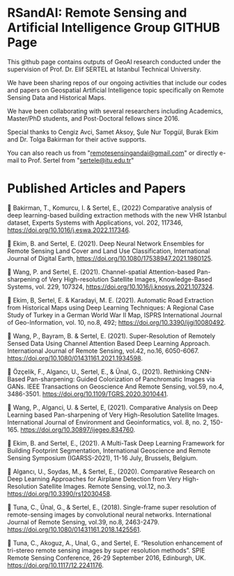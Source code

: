 # RSandAI: Remote Sensing and Artificial Intelligence Group GITHUB Page

This github page contains outputs of GeoAI research conducted under the supervision of Prof. Dr. Elif SERTEL at Istanbul Technical University. 

We  have been sharing repos of our ongoing activities that include our codes and papers on Geospatial Artificial Intelligence topic specifically on Remote Sensing Data and Historical Maps.

We have been collaborating with several researchers including Academics, Master/PhD students, and Post-Doctoral fellows since 2016. 

Special thanks to Cengiz Avci, Samet Aksoy, Şule Nur Topgül, Burak Ekim and Dr. Tolga Bakirman for their active supports.

You can also reach us from "remotesensingandai@gmail.com" or directly e-mail to Prof. Sertel from "sertele@itu.edu.tr"

# Published Articles and Papers

	Bakirman, T., Komurcu, I. & Sertel, E., (2022)  Comparative analysis of deep learning-based building extraction methods with the new VHR Istanbul dataset, Experts Systems with Applications, vol. 202, 117346, https://doi.org/10.1016/j.eswa.2022.117346.

	Ekim, B. and Sertel, E.  (2021). Deep Neural Network Ensembles for Remote Sensing Land Cover and Land Use Classification, International Journal of Digital Earth, https://doi.org/10.1080/17538947.2021.1980125.

	Wang, P. and Sertel, E. (2021). Channel-spatial Attention-based Pan-sharpening of Very High-resolution Satellite Images, Knowledge-Based Systems, vol. 229, 107324, https://doi.org/10.1016/j.knosys.2021.107324.

	Ekim, B, Sertel, E. & Karadayi, M. E. (2021). Automatic Road Extraction from Historical Maps using Deep Learning Techniques: A Regional Case Study of Turkey in a German World War II Map, ISPRS International Journal of Geo-Information, vol. 10, no.8, 492; https://doi.org/10.3390/ijgi10080492.

	Wang, P., Bayram, B. & Sertel, E. (2021). Super-Resolution of Remotely Sensed Data Using Channel Attention Based Deep Learning Approach. International Journal of Remote Sensing, vol.42, no.16, 6050-6067. https://doi.org/10.1080/01431161.2021.1934598.

	Özçelik, F., Algancı, U., Sertel, E., & Ünal, G., (2021). Rethinking CNN-Based Pan-sharpening: Guided Colorization of Panchromatic Images via GANs. IEEE Transactions on Geoscience And Remote Sensing, vol.59, no.4, 3486-3501. https://doi.org/10.1109/TGRS.2020.3010441.  

	Wang, P., Alganci, U. & Sertel, E, (2021). Comparative Analysis on Deep Learning based Pan-sharpening of Very High-Resolution Satellite Images. International Journal of Environment and Geoinformatics, vol. 8, no. 2, 150-165. https://doi.org/10.30897/ijegeo.834760.

	Ekim, B. and Sertel, E., (2021). A Multi-Task Deep Learning Framework for Building Footprint Segmentation, International Geoscience and Remote Sensing Symposium (IGARSS-2021), 11-16 July, Brussels, Belgium.

	Algancı, U., Soydas, M., & Sertel, E., (2020). Comparative Research on Deep Learning Approaches for Airplane Detection from Very High-Resolution Satellite Images. Remote Sensing, vol.12, no.3. https://doi.org/10.3390/rs12030458. 

	Tuna, C., Ünal, G., & Sertel, E., (2018). Single-frame super resolution of remote-sensing images by convolutional neural networks. International Journal of Remote Sensing, vol.39, no.8, 2463-2479. https://doi.org/10.1080/01431161.2018.1425561.

	Tuna, C., Akoguz, A., Unal, G., and Sertel, E. “Resolution enhancement of tri-stereo remote sensing images by super resolution methods”. SPIE Remote Sensing Conference, 26-29 September 2016, Edinburgh, UK. https://doi.org/10.1117/12.2241176.


